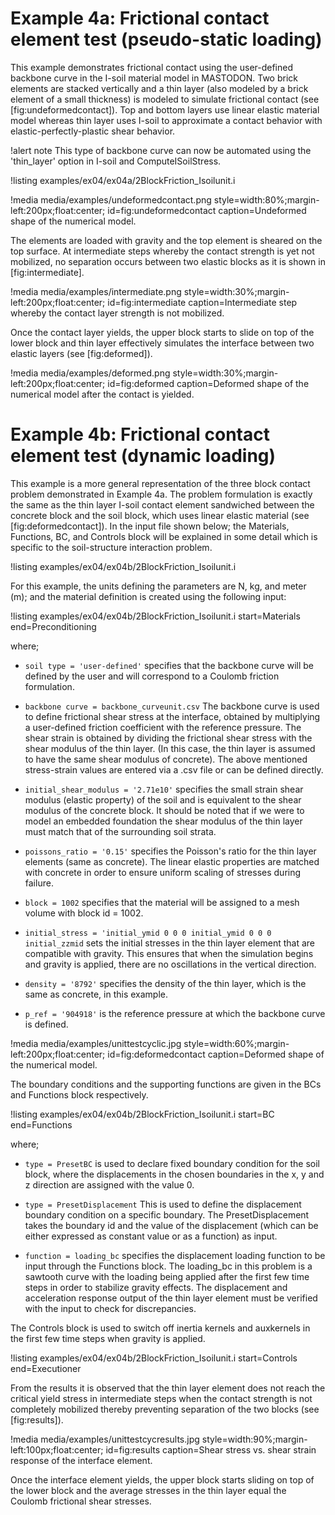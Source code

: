 # Example 4a: Frictional contact element test (pseudo-static loading)

This example demonstrates frictional contact using the user-defined backbone curve in the I-soil material model in MASTODON. Two brick elements are stacked vertically and a thin layer (also modeled by a brick element of a small thickness) is modeled to simulate frictional contact (see [fig:undeformedcontact]). Top and bottom layers use linear elastic material model whereas thin layer uses I-soil to approximate a contact behavior with elastic-perfectly-plastic shear behavior.

!alert note
This type of backbone curve can now be automated using the 'thin_layer' option in I-soil and
ComputeISoilStress.

!listing examples/ex04/ex04a/2BlockFriction_Isoilunit.i


!media media/examples/undeformedcontact.png
       style=width:80%;margin-left:200px;float:center;
       id=fig:undeformedcontact
       caption=Undeformed shape of the numerical model.

The elements are loaded with gravity and the top element is sheared on the top surface. At intermediate
steps whereby the contact strength is yet not mobilized, no separation occurs between two elastic
blocks as it is shown in [fig:intermediate].

!media media/examples/intermediate.png
       style=width:30%;margin-left:200px;float:center;
       id=fig:intermediate
       caption=Intermediate step whereby the contact layer strength is not mobilized.

Once the contact layer yields, the upper block starts to slide on top of the lower block and thin
layer effectively simulates the interface between two elastic layers (see [fig:deformed]).

!media media/examples/deformed.png
       style=width:30%;margin-left:200px;float:center;
       id=fig:deformed
       caption=Deformed shape of the numerical model after the contact is yielded.

# Example 4b: Frictional contact element test (dynamic loading)

This example is a more general representation of the three block contact problem demonstrated in Example 4a. The problem formulation is exactly the same as the thin layer I-soil contact element sandwiched between the concrete block and the soil block, which uses linear elastic material (see [fig:deformedcontact]). In the input file shown below; the  Materials, Functions, BC, and Controls block will be explained in some detail which is specific to the soil-structure interaction problem.

!listing examples/ex04/ex04b/2BlockFriction_Isoilunit.i

For this example, the units defining the parameters are N, kg, and meter (m); and the material definition is created using the following input:

!listing examples/ex04/ex04b/2BlockFriction_Isoilunit.i
 start=Materials
 end=Preconditioning

where;

- `soil type = 'user-defined'` specifies that the backbone curve will be defined by the user and will correspond to a Coulomb friction formulation.

- `backbone curve = backbone_curveunit.csv` The backbone curve is used to define frictional shear stress at the interface, obtained by multiplying a user-defined friction coefficient with the reference pressure. The shear strain is obtained by dividing the frictional shear stress with the shear modulus of the thin layer. (In this case, the thin layer is assumed to have the same shear modulus of concrete). The above mentioned stress-strain values are entered via a .csv file or can be defined directly.

- `initial_shear_modulus = '2.71e10'` specifies the small strain shear modulus (elastic property) of
 the soil and is equivalent to the shear modulus of the concrete block. It should be noted that if we were to model an embedded foundation the shear modulus of the thin layer must match that of the surrounding soil strata.

- `poissons_ratio = '0.15'` specifies the Poisson's ratio for the thin layer elements (same as concrete). The linear elastic properties are matched with concrete in order to ensure uniform scaling of stresses during failure.

- `block = 1002` specifies that the material will be assigned to a mesh volume with block id = 1002.

- `initial_stress = 'initial_ymid 0 0 0 initial_ymid 0 0 0 initial_zzmid` sets the initial stresses in the thin layer element that are compatible with gravity. This ensures that when the simulation begins and gravity is applied, there are no oscillations in the vertical direction.

- `density = '8792'` specifies the density of the thin layer, which is the same as concrete, in this example.

- `p_ref = '904918'` is the reference pressure at which the backbone curve is defined.

!media media/examples/unittestcyclic.jpg
      style=width:60%;margin-left:200px;float:center;
      id=fig:deformedcontact
      caption=Deformed shape of the numerical model.

The boundary conditions and the supporting functions are given in the BCs and Functions block respectively.

!listing examples/ex04/ex04b/2BlockFriction_Isoilunit.i
 start=BC
 end=Functions

where;

- `type = PresetBC` is used to declare fixed boundary condition for the soil block, where the displacements in the chosen boundaries in the x, y and z direction are assigned with the value 0.

- `type = PresetDisplacement` This is used to define the displacement boundary condition on a specific boundary. The PresetDisplacement takes the boundary id and the value of the displacement (which can be either expressed as constant value or as a function) as input.

- `function = loading_bc` specifies the displacement loading function to be input through the Functions block. The loading_bc in this problem is a sawtooth curve with the loading being applied after the first few time steps in order to stabilize gravity effects. The displacement and acceleration response output of the thin layer element must be verified with the input to check for discrepancies.

The Controls block is used to switch off inertia kernels and auxkernels in the first few time steps when gravity is applied.

!listing examples/ex04/ex04b/2BlockFriction_Isoilunit.i
 start=Controls
 end=Executioner


From the results it is observed that the thin layer element does not reach the critical yield stress in intermediate steps when the contact strength is not completely mobilized thereby preventing separation of the two blocks (see [fig:results]).

!media media/examples/unittestcycresults.jpg
      style=width:90%;margin-left:100px;float:center;
      id=fig:results
      caption=Shear stress vs. shear strain response of the interface element.

Once the interface element yields, the upper block starts sliding on top of the lower block and the average stresses in the thin layer equal the Coulomb frictional shear stresses.
